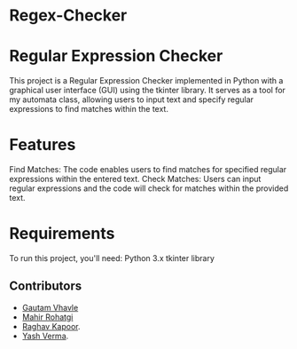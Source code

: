 # Regex-Checker

# Regular Expression Checker
This project is a Regular Expression Checker implemented in Python with a graphical user interface (GUI) using the tkinter library. It serves as a tool for my automata class, allowing users to input text and specify regular expressions to find matches within the text.

# Features
Find Matches: The code enables users to find matches for specified regular expressions within the entered text.
Check Matches: Users can input regular expressions and the code will check for matches within the provided text.

# Requirements
To run this project, you'll need:
Python 3.x
tkinter library

## Contributors

- [Gautam Vhavle](https://www.github.com/GautamVhavle)
- [Mahir Rohatgi](https://github.com/MahirRohatgi18)
- [Raghav Kapoor](https://github.com/raghavkapoor-prog).
- [Yash Verma](https://github.com/Vyash2002).
